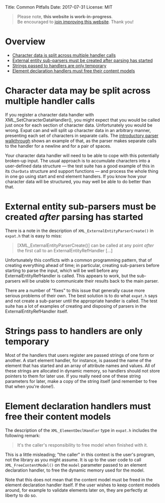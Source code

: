Title: Common Pitfalls
Date: 2017-07-31
License: MIT

> Please note, **this website is work-in-progress**.<br />
Be encouraged to [join improving this website](doc/contribute-website/).
Thank you!


# Overview

* [Character data is split across multiple handler calls](#split-character-data)
* [External entity sub-parsers must be created after parsing has started](#nested-parser-creation-time)
* [Strings passed to handlers are only temporary](#temporary-strings)
* [Element declaration handlers must free their content models](#free-content-model)

# <a name="split-character-data"></a> Character data may be split across multiple handler calls

If you register a character data handler with
XML_SetCharacterDataHandler(), you might expect that you would be
called just once for each section of character data.  Unfortunately
you would be wrong.  Expat can and will split up character data in an
arbitrary manner, presenting each set of characters in separate
calls.  The [introductory parser
walkthrough](../expat-internals-a-simple-parse/) shows an example of
that, as the parser makes separate calls to the handler for a newline
and for a pair of spaces.

Your character data handler will need to be able to cope with this
potentially broken-up input.  The usual approach is to accumulate
characters into a user-defined data structure &mdash; the test suite
has a good example of this in its `CharData` structure and support
functions &mdash; and process the whole thing in one go using start
and end element handlers.  If you know how your character data will be
structured, you may well be able to do better than that.


# <a name="nested-parser-creation-time"></a> External entity sub-parsers must be created *after* parsing has started

There is a note in the description of
`XML_ExternalEntityParserCreate()` in `expat.h` that is easy to miss:

> [XML_ExternalEntityParserCreate()] can be called at any point _after_ the first call to an ExternalEntityRefHandler [...]

Unfortunately this conflicts with a common programming pattern, that
of creating everything ahead of time; in particular, creating
sub-parsers before starting to parse the input, which will be well
before any ExternalEntityRefHandler is called.  This appears to work,
but the sub-parsers will be unable to communicate their results back
to the main parser.

There are a number of "fixes" to this issue that generally cause more
serious problems of their own.  The best solution is to do what
`expat.h` says and not create a sub-parser until the appropriate
handler is called.  The test suite has a lot of examples of creating
and disposing of parsers in the ExternalEntityRefHandler itself.


# <a name="temporary-strings"></a> Strings pass to handlers are only temporary

Most of the handlers that users register are passed strings of one
form or another.  A start element handler, for instance, is passed the
name of the element that has started and an array of attribute names
and values.  All of these strings are allocated in dynamic memory, so
handlers should not store pointers to them for later use.  If you
really need one of these string parameters for later, make a copy of
the string itself (and remember to free that when you're done!).


# <a name="free-content-model"></a> Element declaration handlers must free their content models

The description of the `XML_ElementDeclHandler` type in `expat.h`
includes the following remark:

> It's the caller's responsibility to free model when finished with it.

This is a little misleading; "the caller" in this context is the
user's program, not the library as you might assume.  It is up to the
user code to call `XML_FreeContentModel()` on the `model` parameter
passed to an element declaration handler, to free the dynamic memory
used for the model.

Note that this does not mean that the content model must be freed in
the element declaration handler itself.  If the user wishes to keep
content models around, for example to validate elements later on, they
are perfectly at liberty to do so.
